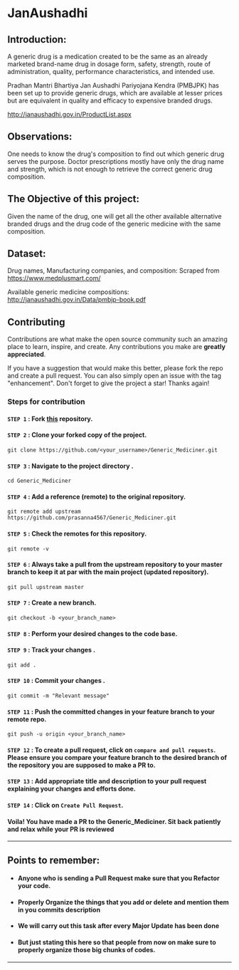 # JanAushadhi

## Introduction:

A generic drug is a medication created to be the same as an already marketed brand-name drug in dosage form, safety, strength, route of administration, quality, performance characteristics, and intended use.

Pradhan Mantri Bhartiya Jan Aushadhi Pariyojana Kendra (PMBJPK) has been set up to provide generic drugs, which are available at lesser prices but are equivalent in quality and efficacy to expensive branded drugs. 

http://janaushadhi.gov.in/ProductList.aspx 

## Observations:

One needs to know the drug's composition to find out which generic drug serves the purpose.
Doctor prescriptions mostly have only the drug name and strength, which is not enough to retrieve the correct generic drug composition.

## The Objective of this project:

Given the name of the drug, one will get all the other available alternative branded drugs and the drug code of the generic medicine with the same composition.

## Dataset:

Drug names, Manufacturing companies, and composition: Scraped from https://www.medplusmart.com/

Available generic medicine compositions:  http://janaushadhi.gov.in/Data/pmbjp-book.pdf

## Contributing

Contributions are what make the open source community such an amazing place to learn, inspire, and create. Any contributions you make are **greatly appreciated**.

If you have a suggestion that would make this better, please fork the repo and create a pull request. You can also simply open an issue with the tag "enhancement".
Don't forget to give the project a star! Thanks again!

### Steps for contribution

#### `STEP 1` :  Fork [this](https://github.com/prasanna4567/Generic_Medicine.git) repository.
#### `STEP 2` :  Clone your forked copy of the project.
```
git clone https://github.com/<your_username>/Generic_Mediciner.git
```
#### `STEP 3` : Navigate to the project directory .
```
cd Generic_Mediciner
```
#### `STEP 4` : Add a reference (remote) to the original repository.
```
git remote add upstream https://github.com/prasanna4567/Generic_Mediciner.git
```
#### `STEP 5` : Check the remotes for this repository.
```
git remote -v
```
#### `STEP 6` : Always take a pull from the upstream repository to your master branch to keep it at par with the main project (updated repository).
```
git pull upstream master
```
#### `STEP 7` : Create a new branch.
```
git checkout -b <your_branch_name>
```
#### `STEP 8` : Perform your desired changes to the code base.
#### `STEP 9` : Track your changes .
```
git add . 
```
#### `STEP 10` : Commit your changes .
```
git commit -m "Relevant message"
```
#### `STEP 11` : Push the committed changes in your feature branch to your remote repo.
```
git push -u origin <your_branch_name>
```
#### `STEP 12` : To create a pull request, click on `compare and pull requests`. Please ensure you compare your feature branch to the desired branch of the repository you are supposed to make a PR to.
#### `STEP 13` : Add appropriate title and description to your pull request explaining your changes and efforts done.
#### `STEP 14` : Click on `Create Pull Request`.
#### Voila! You have made a PR to the Generic_Mediciner. Sit back patiently and relax while your PR is reviewed
---
## Points to remember: 
+ #### Anyone who is sending a Pull Request make sure that you Refactor your code. 
+ #### Properly Organize the things that you add or delete and mention them in you commits description
+ #### We will carry out this task after every Major Update has been done 
+ #### But just stating this here so that people from now on make sure to properly organize those big chunks of codes.
---
